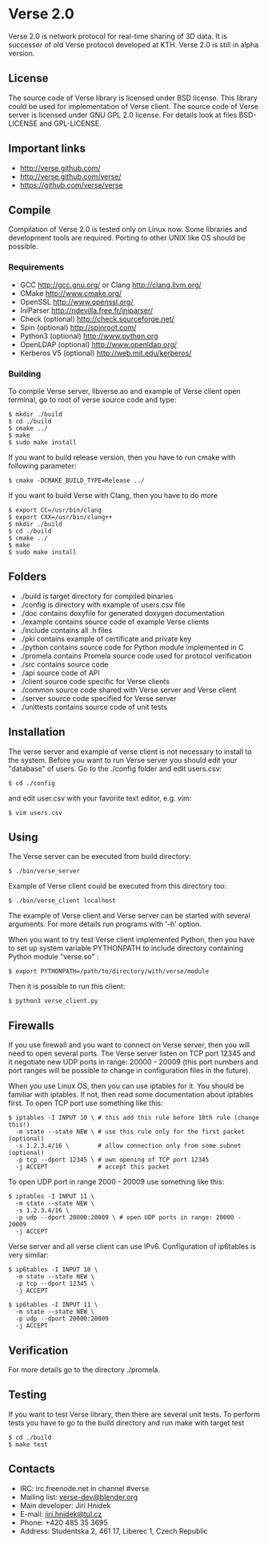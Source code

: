 Verse 2.0
=========

Verse 2.0 is network protocol for real-time sharing of 3D data. It is successor of old Verse protocol developed at KTH.
Verse 2.0 is still in alpha version.

License
-------

The source code of Verse library is licensed under BSD license. This library
could be used for implementation of Verse client. The source code of Verse
server is licensed under GNU GPL 2.0 license. For details look at files
BSD-LICENSE and GPL-LICENSE.

Important links
---------------

 * http://verse.github.com/
 * http://verse.github.com/verse/
 * https://github.com/verse/verse

Compile
-------

Compilation of Verse 2.0 is tested only on Linux now. Some libraries
and development tools are required. Porting to other UNIX like OS should
be possible.
  
### Requirements ###

 * GCC http://gcc.gnu.org/ or Clang http://clang.llvm.org/
 * CMake http://www.cmake.org/
 * OpenSSL http://www.openssl.org/
 * IniParser http://ndevilla.free.fr/iniparser/
 * Check (optional) http://check.sourceforge.net/
 * Spin (optional) http://spinroot.com/
 * Python3 (optional) http://www.python.org
 * OpenLDAP (optional) http://www.openldap.org/
 * Kerberos V5 (optional) http://web.mit.edu/kerberos/

### Building ###

To compile Verse server, libverse.ao and example of Verse
client open terminal, go to root of verse source code and type:
  
    $ mkdir ./build
    $ cd ./build
    $ cmake ../
    $ make
    $ sudo make install
  
If you want to build release version, then you have to run cmake
with following parameter:

    $ cmake -DCMAKE_BUILD_TYPE=Release ../

If you want to build Verse with Clang, then you have to do more
  
    $ export CC=/usr/bin/clang      
    $ export CXX=/usr/bin/clang++
    $ mkdir ./build
    $ cd ./build
    $ cmake ../
    $ make
    $ sudo make install
  
Folders
-------

 * ./build		is target directory for compiled binaries
 * ./config	is directory with example of users.csv file
 * ./doc		contains doxyfile for generated doxygen documentation
 * ./example	contains source code of example Verse clients
 * ./include	contains all .h files
 * ./pki		contains example of certificate and private key
 * ./python	contains source code for Python module implemented in C
 * ./promela   contains Promela source code used for protocol verification
 * ./src		contains source code
  * ./api			source code of API
  * ./client		source code specific for Verse clients
  * ./common		source code shared with Verse server and Verse client
  * ./server		source code specified for Verse server 
 * ./unittests	contains source code of unit tests

Installation
------------

The verse server and example of verse client is not necessary to install to the
system. Before you want to run Verse server you should edit your "database"
of users. Go to the ./config folder and edit users.csv:

    $ cd ./config

and edit user.csv with your favorite text editor, e.g. vim:

    $ vim users.csv

Using
-----

The Verse server can be executed from build directory:

    $ ./bin/verse_server

Example of Verse client could be executed from this directory too:

    $ ./bin/verse_client localhost

The example of Verse client and Verse server can be started with several
arguments. For more details run programs with '-h' option.

When you want to try test Verse client implemented Python, then you have to
set up system variable PYTHONPATH to include directory containing Python
module "verse.so" :

    $ export PYTHONPATH=/path/to/directory/with/verse/module

Then it is possible to run this client:

    $ python3 verse_client.py

Firewalls
---------

If you use firewall and you want to connect on Verse server, then you will need
to open several ports. The Verse server listen on TCP port 12345 and it
negotiate new UDP ports in range: 20000 - 20009 (this port numbers and port
ranges will be possible to change in configuration files in the future).

When you use Linux OS, then you can use iptables for it. You should be familiar
with iptables. If not, then read some documentation about iptables first. To
open TCP port use something like this:

    $ iptables -I INPUT 10 \ # this add this rule before 10th rule (change this!)
      -m state --state NEW \ # use this rule only for the first packet (optional)
      -s 1.2.3.4/16 \        # allow connection only from some subnet (optional)
      -p tcp --dport 12345 \ # own opening of TCP port 12345
      -j ACCEPT              # accept this packet

To open UDP port in range 2000 - 20009 use something like this:

    $ iptables -I INPUT 11 \
      -m state --state NEW \
      -s 1.2.3.4/16 \
      -p udp --dport 20000:20009 \ # open UDP ports in range: 20000 - 20009
      -j ACCEPT

Verse server and all verse client can use IPv6. Configuration of ip6tables is
very similar:

    $ ip6tables -I INPUT 10 \
      -m state --state NEW \
      -p tcp --dport 12345 \
      -j ACCEPT

    $ ip6tables -I INPUT 11 \
      -m state --state NEW \
      -p udp --dport 20000:20009
      -j ACCEPT

Verification
------------

For more details go to the directory ./promela.

Testing
-------

If you want to test Verse library, then there are several unit tests. To
perform tests you have to go to the build directory and run make with target
test

    $ cd ./build
    $ make test

Contacts
--------

 * IRC: irc.freenode.net in channel #verse
 * Mailing list: verse-dev@blender.org
 * Main developer: Jiri Hnidek
  * E-mail: jiri.hnidek@tul.cz
  * Phone: +420 485 35 3695
  * Address: Studentska 2, 461 17, Liberec 1, Czech Republic
